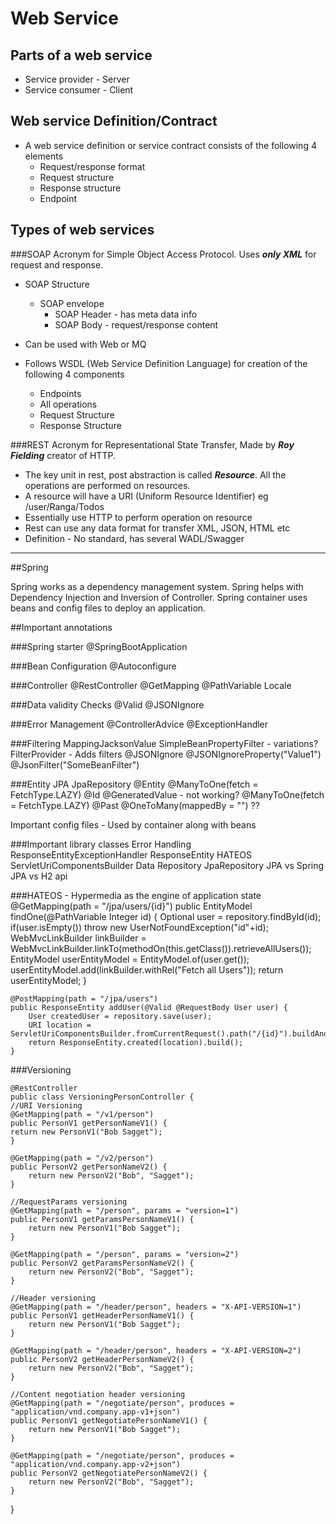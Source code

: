 # Web Service

## Parts of a web service
 * Service provider - Server
 * Service consumer - Client

## Web service Definition/Contract
* A web service definition or service contract consists of the following 4 elements	
  - Request/response format
  - Request structure
  - Response structure
  - Endpoint
	
## Types of web services
  ###SOAP 
  Acronym for Simple Object Access Protocol. Uses _**only XML**_ for request and response.

  * SOAP Structure 
    - SOAP envelope 
      - SOAP Header - has meta data info
      - SOAP Body - request/response content

  * Can be used with Web or MQ

  * Follows WSDL (Web Service Definition Language) for creation of the following 4 components
    - Endpoints
    - All operations
    - Request Structure 
    - Response Structure 
  
  ###REST 
  Acronym for Representational State Transfer, Made by **_Roy Fielding_** creator of HTTP.
    
  * The key unit in rest, post abstraction is called **_Resource_**. All the operations are performed on resources.
  * A resource will have a URI (Uniform Resource Identifier) eg /user/Ranga/Todos
  * Essentially use HTTP to perform operation on resource
  * Rest can use any data format for transfer XML, JSON, HTML etc
  * Definition - No standard, has several WADL/Swagger
___
  
##Spring

Spring works as a dependency management system. Spring helps with Dependency Injection and Inversion of Controller.
Spring container uses beans and config files to deploy an application. 

##Important annotations

###Spring starter
@SpringBootApplication

###Bean Configuration
@Autoconfigure

###Controller
@RestController
@GetMapping
@PathVariable
Locale

###Data validity Checks
@Valid
@JSONIgnore



###Error Management
@ControllerAdvice
@ExceptionHandler

###Filtering
MappingJacksonValue
SimpleBeanPropertyFilter - variations?
FilterProvider - Adds filters
@JSONIgnore
@JSONIgnoreProperty("Value1")
@JsonFilter("SomeBeanFilter")

###Entity JPA
JpaRepository
@Entity
@ManyToOne(fetch = FetchType.LAZY)
@Id
@GeneratedValue - not working?
@ManyToOne(fetch = FetchType.LAZY)
@Past
@OneToMany(mappedBy = "") ??


Important config files - Used by container along with beans

###Important library classes
Error Handling
ResponseEntityExceptionHandler
ResponseEntity
HATEOS
ServletUriComponentsBuilder
Data Repository
JpaRepository
JPA vs Spring JPA vs H2 api

###HATEOS - Hypermedia as the engine of application state
    @GetMapping(path = "/jpa/users/{id}")
    public EntityModel<User> findOne(@PathVariable Integer id) {
        Optional<User> user = repository.findById(id);
        if(user.isEmpty())
            throw new UserNotFoundException("id"+id);
        WebMvcLinkBuilder linkBuilder = WebMvcLinkBuilder.linkTo(methodOn(this.getClass()).retrieveAllUsers());
        EntityModel<User> userEntityModel = EntityModel.of(user.get());
        userEntityModel.add(linkBuilder.withRel("Fetch all Users"));
        return userEntityModel;
    }

    @PostMapping(path = "/jpa/users")
    public ResponseEntity addUser(@Valid @RequestBody User user) {
        User createdUser = repository.save(user);
        URI location = ServletUriComponentsBuilder.fromCurrentRequest().path("/{id}").buildAndExpand(createdUser.getId()).toUri();
        return ResponseEntity.created(location).build();
    }


###Versioning


    @RestController
    public class VersioningPersonController {
    //URI Versioning
    @GetMapping(path = "/v1/person")
    public PersonV1 getPersonNameV1() {
    return new PersonV1("Bob Sagget");
    }

    @GetMapping(path = "/v2/person")
    public PersonV2 getPersonNameV2() {
        return new PersonV2("Bob", "Sagget");
    }

    //RequestParams versioning
    @GetMapping(path = "/person", params = "version=1")
    public PersonV1 getParamsPersonNameV1() {
        return new PersonV1("Bob Sagget");
    }

    @GetMapping(path = "/person", params = "version=2")
    public PersonV2 getParamsPersonNameV2() {
        return new PersonV2("Bob", "Sagget");
    }

    //Header versioning
    @GetMapping(path = "/header/person", headers = "X-API-VERSION=1")
    public PersonV1 getHeaderPersonNameV1() {
        return new PersonV1("Bob Sagget");
    }

    @GetMapping(path = "/header/person", headers = "X-API-VERSION=2")
    public PersonV2 getHeaderPersonNameV2() {
        return new PersonV2("Bob", "Sagget");
    }

    //Content negotiation header versioning
    @GetMapping(path = "/negotiate/person", produces = "application/vnd.company.app-v1+json")
    public PersonV1 getNegotiatePersonNameV1() {
        return new PersonV1("Bob Sagget");
    }

    @GetMapping(path = "/negotiate/person", produces = "application/vnd.company.app-v2+json")
    public PersonV2 getNegotiatePersonNameV2() {
        return new PersonV2("Bob", "Sagget");
    }

}
